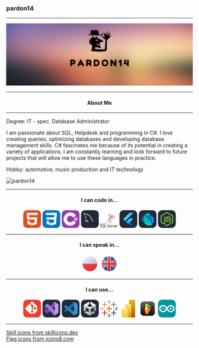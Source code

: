 ### pardon14
---

<center>
  <img title="banner" src="./images/banner.jpg"/>
</center>

<center>

---
#### About Me
---

</center>

Degree: IT - spec. Database Administrator

I am passionate about SQL, Helpdesk and programming in C#. I love creating queries, optimizing databases and developing database management skills. C# fascinates me because of its potential in creating a variety of applications. I am constantly learning and look forward to future projects that will allow me to use these languages in practice.

Hobby: automotive, music production and IT technology

<p align="left"> <img src="https://komarev.com/ghpvc/?username=pardon14&label=Profile%20views&color=f1f500&style=plastic" alt="pardon14" /> </p>

---

<center>

#### I can code in...

<p float="left">
  <img title="HTML" src="./images/icons/html.png" width="48"/>
  <img title="CSS" src="./images/icons/css.png" width="48"/>
  <img title="C#" src="./images/icons/cs.png" width="48"/>
  <img title="MySQL" src="./images/icons/mysql.png" width="48"/>
  <img title="Microsoft Server SQL" src="./images/icons/mssql.png" width="48"/>
  <img title="Flutter" src="./images/icons/flutter.svg" width="48"/>
  <img title="Dart" src="./images/icons/dart.svg" width="48"/>
  <img title="NodeJS" src="./images/icons/nodejs.svg" width="48"/>
  
</p>

---
#### I can speak in...

<p float="left">
  <img title="PL" src="./images/icons/pl.png" width="48"/>
  <img title="UK" src="./images/icons/uk.png" width="48"/>
</p>

---
#### I can use...

<p float="left">
  <img title="GIT" src="./images/icons/git.png" width="48"/>
  <img title="Visual Studio" src="./images/icons/visualstudio.png" width="48"/>
  <img title="Visual Studio Code" src="./images/icons/vscode.png" width="48"/>
  <img title="Unity" src="./images/icons/unity.png" width="48"/>
  <img title="Tableau" src="./images/icons/tableau.png" width="48"/>
  <img title="Power BI" src="./images/icons/powerbi.png" width="48"/>
  <img title="FL Studio" src="./images/icons/flstudio.png" width="48"/>
  <img title="Arduino" src="./images/icons/arduino.svg" width="48"/>
</p>

</center>

---
<a href="https://skillicons.dev" title="skills">Skill icons from skillicons.dev</a> <br>
<a href="https://icons8.com/icon/set/flags/fluency" title="flags">Flag icons from icons8.com</a>
